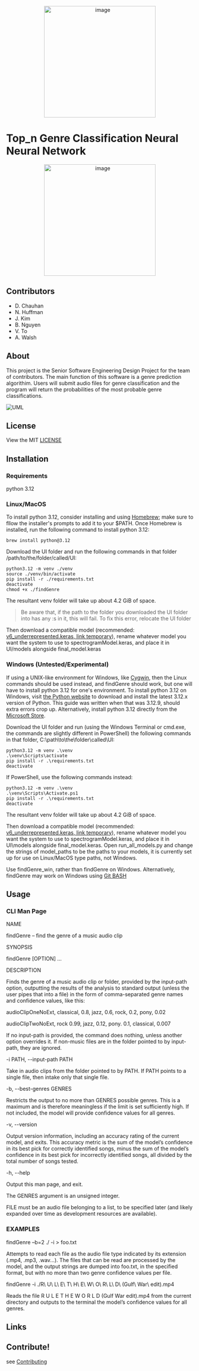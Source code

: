 
<p align="center">
<img src="/osulogo.jpg" hspace="100" alt="image" width="300" height="auto">
</p>

# Top_n Genre Classification Neural Neural Network 

<p align="center">
<img src="/MIT-Neural-Networks-SL.gif" alt="image" width="300" height="auto">
</p>

## Contributors
- D. Chauhan
- N. Huffman
- J. Kim
- B. Nguyen
- V. To
- A. Walsh

## About
This project is the Senior Software Engineering Design Project for the team of contributors. The main function of this software is a genre prediction algorithim.  Users will submit audio files for genre classification and the program will return the probabilities of the most probable genre classifications.

![UML](/UML.jpg)


## License

View the MIT [LICENSE](/LICENSE)

## Installation

### Requirements
python 3.12

### Linux/MacOS
To install python 3.12, consider installing and using [Homebrew](https://brew.sh/); make sure to fllow the installer's prompts to add it to your $PATH. Once Homebrew is installed, run the following command to install python 3.12:
~~~
brew install python@3.12
~~~

Download the UI folder and run the following commands in that folder /path/to/the/folder/called/UI:
~~~
python3.12 -m venv ./venv
source ./venv/bin/activate
pip install -r ./requirements.txt
deactivate
chmod +x ./findGenre
~~~
The resultant venv folder will take up about 4.2 GiB of space. 
> Be aware that, if the path to the folder you downloaded the UI folder into has any :s in it, this will fail. To fix this error, relocate the UI folder

Then download a compatible model (recommended: [v6_underrepresented.keras, link temporary](https://oregonstateuniversity.sharepoint.com/:u:/s/Top-nMusic/EV2VkliU6h5OknWQqBxABmkBKT5mE7nxyshKezm-rCD8zA?e=xK2GvY)), rename whatever model you want the system to use to spectrogramModel.keras, and place it in UI/models alongside final_model.keras

### Windows (Untested/Experimental)
If using a UNIX-like environment for Windows, like [Cygwin](https://cygwin.com/), then the Linux commands should be used instead, and findGenre should work, but one will have to install python 3.12 for one's environment. To install python 3.12 on Windows, visit [the Python website](https://www.python.org/downloads/windows/) to download and install the latest 3.12.x version of Python. This guide was written when that was 3.12.9, should extra errors crop up. Alternatively, install python 3.12 directly from the [Microsoft Store](https://apps.microsoft.com/detail/9ncvdn91xzqp?hl=en-us&gl=US).

Download the UI folder and run (using the Windows Terminal or cmd.exe, the commands are slightly different in PowerShell) the following commands in that folder, C:\path\to\the\folder\called\UI:
~~~
python3.12 -m venv .\venv
.\venv\Scripts\activate
pip install -r .\requirements.txt
deactivate
~~~
If PowerShell, use the following commands instead:
~~~
python3.12 -m venv .\venv
.\venv\Scripts\Activate.ps1
pip install -r .\requirements.txt
deactivate
~~~
The resultant venv folder will take up about 4.2 GiB of space. 

Then download a compatible model (recommended: [v6_underrepresented.keras, link temporary](https://oregonstateuniversity.sharepoint.com/:u:/s/Top-nMusic/EV2VkliU6h5OknWQqBxABmkBKT5mE7nxyshKezm-rCD8zA?e=xK2GvY)), rename whatever model you want the system to use to spectrogramModel.keras, and place it in UI\models alongside final_model.keras. Open run_all_models.py and change the strings of model_paths to be the paths to your models, it is currently set up for use on Linux/MacOS type paths, not Windows.


Use findGenre_win, rather than findGenre on Windows. Alternatively, findGenre may work on Windows using [Git BASH](https://gitforwindows.org/)

## Usage

### CLI Man Page 

NAME 

findGenre – find the genre of a music audio clip 

SYNOPSIS 

findGenre [OPTION] ... 

DESCRIPTION 

Finds the genre of a music audio clip or folder, provided by the input-path option, outputting the results of the analysis to standard output (unless the user pipes that into a file) in the form of comma-separated genre names and confidence values, like this: 

audioClipOneNoExt, classical, 0.8, jazz, 0.6, rock, 0.2, pony, 0.02 

audioClipTwoNoExt, rock 0.99, jazz, 0.12, pony. 0.1, classical, 0.007  

If no input-path is provided, the command does nothing, unless another option overrides it. If non-music files are in the folder pointed to by input-path, they are ignored. 

-i PATH, --input-path PATH

Take in audio clips from the folder pointed to by PATH. If PATH points to a single file, then intake only that single file.

-b, --best-genres GENRES 

Restricts the output to no more than GENRES possible genres. This is a maximum and is therefore meaningless if the limit is set sufficiently high. If not included, the model will provide confidence values for all genres. 

-v, --version 

Output version information, including an accuracy rating of the current model, and exits. This accuracy metric is the sum of the model’s confidence in its best pick for correctly identified songs, minus the sum of the model’s confidence in its best pick for incorrectly identified songs, all divided by the total number of songs tested. 

-h, --help 

Output this man page, and exit. 

The GENRES argument is an unsigned integer. 

FILE must be an audio file belonging to a list, to be specified later (and likely expanded over time as development resources are available). 


### EXAMPLES 

findGenre –b=2 ./ -i > foo.txt 

Attempts to read each file as the audio file type indicated by its extension (.mp4, .mp3, .wav...). The files that can be read are processed by the model, and the output strings are dumped into foo.txt, in the specified format, but with no more than two genre confidence values per file. 

findGenre -i ./R\ U\ L\ E\ T\ H\ E\ W\ O\ R\ L\ D\ \(Gulf\ War\ edit\).mp4 

Reads the file R U L E T H E W O R L D (Gulf War edit).mp4 from the current directory and outputs to the terminal the model’s confidence values for all genres. 


## Links


## Contribute!
  see [Contributing](/Contributing.md)
